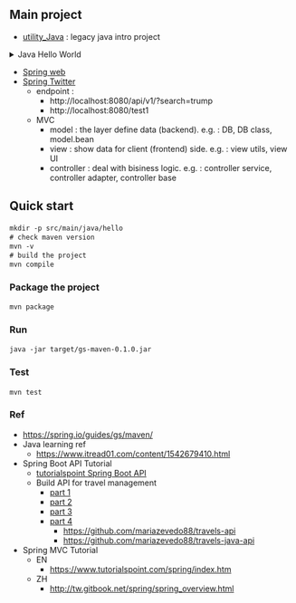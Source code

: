 ## Main project
- [utility_Java](https://github.com/yennanliu/utility_Java) : legacy java intro project

<details>
<summary>Java Hello World</summary>

- [JavaHelloWorld](./tree/main/src) : basic1
    - Data types
        - Primitive Data Types
            - Int, String, Float, boolean, char....
        - Reference types (Non-Primitive Data Types)
            - user defined. e.g. :
            ```java
            class myClass{
                int id;
                Double age;
            }
            myClass m1 = new myClass;
            ```
        - [ref1](https://www.w3schools.com/java/java_data_types.asp)
        - [ref2](https://www.geeksforgeeks.org/types-references-java/)
    - Basics Data Types VS Wrapper
        - Wrapper can "encapsulate" basic data type -> make them has `object` properties (for OOP)
        - so can use object method, such as toString, equals, hashcode...
        - [WrapperDemo1](./src/main/java/Basics/WrapperDemo1/WrapperTest.java)
            - [WrapperDemo1-1](./src/main/java/Basics/WrapperDemo1/WrapperTest2.java)
            - [WrapperDemo1-2](./src/main/java/Basics/WrapperDemo1/WrapperTest3.java)
            - [WrapperDemo1-4](./src/main/java/Basics/WrapperDemo1/WrapperTest4.java)
        - [WrapperDemo2](./src/main/java/Basics/WrapperDemo2)
        - Need to pickup
            - Basic type <--> Wrapper <--> String
        ```java
        // basic type, wrapper -> String class
        float f1 = 12.3f;
        String str2 = String.valueOf(f1);

        Double d1 = new Double(12.34);
        String str3 =  String.valueOf(d1);

        // String class -> basic type, wrapper
        int num2 = Integer.parseInt(str1);

        String  str2 = "true";
        Boolean b1 = Boolean.parseBoolean(str2);

        // wrapper -> basic type
        Integer in1 = new Integer(12);
        int in1_ = in1.intValue();
        ```
        - "autoboxing", "unboxing"
        ```java
        // autoboxing
        int num = 10;
        Integer in1 = num;
        
        // unboxing
        int in3 = in1;
        ```
    
        - <p ><img src ="https://github.com/yennanliu/JavaHelloWorld/blob/main/doc/pic/basic_types_wrapper.png"></p>

    - Basic operator
        - [TernaryOperator](./src/main/java/Basics/TernaryOperator.java)
    - Array
        - [Array1D](./src/main/java/Basics/Array1D.java)
        - [Array2D](./src/main/java/Basics/Array2D.java)
        - [ArrayClassDemo](./src/main/java/Basics/ArrayClassDemo.java)
        - Array in memory (java)
            - every valuable in the method is "local" valuable 
            - "local" valuable will be put into the "Stack"
            - Any object from "new" will be put into the "Heap"
    - Class
        - [Class Demo1](./src/main/java/Basics/ClassDemo1.java)
        - [Class Demo2](./src/main/java/Basics/ClassDemo2.java)
        - [Attr VS Local Variable1 Demo1](./src/main/java/Basics/AttrVSLocalVariable1.java)
    - Methods
        - [Dynamic Numbers of Var1](./src/main/java/Basics/DynamicNumVar1.java)

    - Value Reference/Assignment:
        - Assignment
            - [Value Assignment1](./src/main/java/Basics/ValueAssignment1.java)
            - [Value Assignment2](./src/main/java/Basics/ValueAssignment2.java)
            - implemented Ordering (1->2->3->4, meaning : 4) will be the final value)
                - 1) default initial values
                - 2) explicit initial values
                - 3) assigne values via constructor
                - 4) getter, setter. e.g. "class.method", "class.attr"
        - Transfer
            - [valueTransfer1](./src/main/java/Basics/valueTransfer1.java)
            - [valueTransfer2](./src/main/java/Basics/valueTransfer2.java) : plz refer this [video](https://www.youtube.com/watch?v=26FZPGNSZlg&list=PLmOn9nNkQxJH0qBIrtV6otI0Ep4o2q67A&index=211)
            - [valueTransfer3](./src/main/java/Basics/valueTransfer3.java)
            -  Concepts
                - Basic data type :  assigned value is the storage "actual value"
                - Reference data type :  assigned value is the storage "address value" (e.g. : 0X111, 0XABC)
    - Recursion
        - [Recursion1](./src/main/java/Basics/Recursion1.java)
        - [Recursion2](./src/main/java/Basics/Recursion2.java)

    - Import
        - [ImportDemo1](./src/main/java/Basics/ImportDemo1.java)

    - Others
        - [GetArgsFromCli](./src/main/java/Basics/GetArgsFromCli.java)

<p ><img src ="https://github.com/yennanliu/JavaHelloWorld/blob/main/doc/pic/ClassDemo2.svg"></p>
<p ><img src ="https://github.com/yennanliu/JavaHelloWorld/blob/main/doc/pic/class_in_memory.svg"></p>

- Array1D:
<p ><img src ="https://github.com/yennanliu/JavaHelloWorld/blob/main/doc/pic/array1DimMemory.svg"></p>
- Array2D:
<p ><img src ="https://github.com/yennanliu/JavaHelloWorld/blob/main/doc/pic/array2DimMemory.svg"></p>


- [JavaHelloWorld](./tree/main/src) : basic2 : OOP/class
    - Java class and its class members:
        - field
        - method
        - constructor
        - code
        - inner class
    - OOP features:
        - Encapsulation
        - Inheritance
        - Polymorphism
    - Other key words
        - this, super, static, final, abstract, interface, package

    - Steps:
        - step 1: create class, design elements in class
        - step 2: create class instance
        - step 3: call the method, attr... inside class via `class.attr`, `class.method`

    - java : "everything is an object"
        - we encapsulate functionality, structure ... into the class, and use them via instantiate the class.
        ```
        Frontend       Backend                  DB
        --------       --------               --------
        pom       -->   Class object   -->    table
        (HTML)    <--   (Java)         <--    (Mysql, Postgre...)
        (CSS)                 
        (JS)
        ```
    - Anonymous Object
        - [AnonymousObject1](./src/main/java/Basics/AnonymousObject1.java)
        - [AnonymousObject2](./src/main/java/Basics/AnonymousObject2.java)***

    - Overloading
        - In same class, if `more than one methods are with same name, but WITH DIFFERENT PRRAMETER NUMBERS OR DIFFERENT PRRAMETER TYPE`
        - [Overloading1](./src/main/java/Basics/Overloading1.java)
        - [Overloading2](./src/main/java/Basics/Overloading2.java)

    - Constructor
        - Intro :
            - create class instance (*** here the "Person_1" is the DEFAULT CONSTRUCTOR; rather than class)
            - (if there no given constructor, java will have a default one)
            - create class instance = new + "constructor"
        - Use case :
            - create class instance
            - `Initialize the instance attr`
        - [Constructor1](./src/main/java/Basics/Constructor1.java)
        - [Constructor2](./src/main/java/Basics/Constructor2.java)
        - [Constructor3](./src/main/java/Basics/Constructor3.java)
        - [ConstructorDemo1](./src/main/java/Basics/ConstructorDemo1.java)

    - Encapsulation
        - [Encapsulation1](./src/main/java/Basics/Encapsulation1.java)
        - In short :
            - hide the things need to hide : users don't need to know how does the library/Class... do the implementation
            - export the things need to export : users only need to know the how/where (e.g. : `API`) to use the library/Class.
        - pros : make the code extenable, scalable, easy to maintain

    - JavaBean
        - [CustomerBean](./src/main/java/Basics/CustomerBean.java)
        - A java class that has below properties
            - 1. the class is a `public` class
            - 2. with a `no argument` `public` constructor
            - 3. has corresponding getter, setter methods

    - This
        - 1. `this` can be used in `attr`, `class`, `method`, `constructor`
        - 2. `this` on  `attr`, `method`
            - this can be referred as "current class"
            - in class, method, we can use "this.method" for calling other method in same class
            - pattern : `this.attr`, `this.method`, `this.constructor`....
        - 3. this call `constructor`
            - in the class's constructor, we use  "this(var) or this() or ..." calling the other constructor in the same class
            - CAN'T call itself (constructor) (via this())
            - calling constructor via `this()` need to be in the `1st line` of code
            - can only use `1` `this()` inside a constructor
            - if constructor's variable is as same as class's variable => we MUST use `this.var` explicitly
        - [thisDemo1](./src/main/java/Basics/thisDemo1)
        - [thisDemo2](./src/main/java/Basics/thisDemo2.java)
        - [thisDemo3](./src/main/java/Basics/thisDemo3)
        - [thisDemo4](./src/main/java/Basics/thisDemo4.java)
        - [thisDemo5](./src/main/java/Basics/thisDemo5)
    - Getter & Setter
        - [GetterSetterDemo1](./src/main/java/Basics/GetterSetterDemo1.java)
        - [GetterSetterDemo2](./src/main/java/Basics/GetterSetterDemo2.java)

    - Extends
        - [Extends_demo1](./src/main/java/Basics/Extends_demo1)
        - [Extends_demo2](./src/main/java/Basics/Extends_demo2)
        - the "children" class can `reuse`, `overwrite` the `attr/method` that their "parent" class already defined
        - general form : `class A extends B{}`
            - A : children class (subclass)
            - B : parent class (superclass)
            - Once A extends from B, A will get all structure, attr, method from B
            - Note : private method CAN'T be called (it is received, but can't be called due to the `encapsulation`) in subclass (child class)
            - Subclass (child class) `CAN STILL define its own method, attr ...` after extending from superclass (parent class)
            - One superclass can have `multiple` subclass
            - A subclass can only have `ONE` superclass
            - superclass - subclass is a `relative` concept
            - It's OK to have "indirect" extends. e.g. : `A extends B, B extends C ....`
            - If there a class that we don't explicitly define its superclass (extends), then this class extends from `java.lang.Object` class by default
            - All classes in java (except java.lang.Object) are `direct/indirect` subclass of  `java.lang.Object`

    - Overwrite
        - [Overwrite_demo1](./src/main/java/Basics/Overwrite_demo1)
        - [Overwrite_demo2](./src/main/java/Basics/Overwrite_demo2)
        - `subclass` can overwrite the same method (same method name, same param) that its `superclass` has
        - Note : For overwrited methods, it's needed to have the same method name, and the same params as the one in superclass (method name + params ) (for overwrite)
        - only `non-static` method can be overwritten
        - access_modifiers
            - method in subclass can have "bigger" `access_modifiers` than its superclass (access_modifiers : private, public, ...)
            - `private` method in superclass `CAN NOT` be overwritten
        - return_value_type
            - if return_value_type is `void` in superclass -> it's needed to be `void` in subclass as well
            - if return_value_type is `A type` in superclass -> the return_value_type in subclass can be "A type" or `any subclass of A type`
            - if return_value_type is `basic data type` (e.g. Int, String, float...) in superclass -> the return_value_type need the be the same basic data type as its superclass
        - Exception_type
            - subclass' Exception_type must be `smaller or equal` than the one in superclass

        ```java
        // pattern
        @override   //  @override is just a comment, not necessary actually
        access_modifiers return_value_type method_name(parames){
        // java code
        }
        // pattern2
        @override
        access_modifiers return_value_type method_name throws Exception_type (parames){
        // java code
        }
        ```
    - Controlling Access
        - [ControllAccess_1](./src/main/java/Basics/ControllAccess_1)
        - [ControllAccess_1_1](./src/main/java/Basics/ControllAccess_1_1)
        - [ref](https://docs.oracle.com/javase/tutorial/java/javaOO/accesscontrol.html)

    <p ><img src ="https://github.com/yennanliu/JavaHelloWorld/blob/main/doc/pic/access_level.png"></p>

    - Super      
        - [Super_1](./src/main/java/Basics/Super_1)
        - [Super_2](./src/main/java/Basics/Super_2)
        - [Super_3](./src/main/java/Basics/Super_3)
        - [Instance_1](./src/main/java/Basics/Instance_1.java)
        - `super` can be recognized as "superclass relative"
        - super can be called on : attr, method, constructor
        - using
            -  we can call method in superclass explicitly via super.method_name from subclass
            - If method name are same in superclass and subclass -> we need to call method in superclass (current class) explicitly via `super.method`
            - calling subclass's (current class) method : `this.method`
        - super call constructor
            - we can use superclass' constructor in subclass via "super constructor"
            - "super constructor" need to be declared in 1ST LINE of subclass constructor
            - in subclass, we can only chosse either "this constructor" or "super constructor"  (choose one of them !)
            -  if we don't declare any "this constructor" or "super constructor"..  -> it will use "super constructor" (super(), no argument) by default
    - Polymorphism (`Upcasting`)
        - [polymorphism_1](./src/main/java/Basics/polymorphism_1)
        - [polymorphism_2](./src/main/java/Basics/polymorphism_2)
        - [polymorphism_3](./src/main/java/Basics/polymorphism_3)
        - [polymorphism_4](./src/main/java/Basics/polymorphism_4)
        - [polymorphism_5](./src/main/java/Basics/polymorphism_5)
        - [polymorphism_6](./src/main/java/Basics/polymorphism_6)
         - call superclass and point to subclass' instance
        - Polymorphism is actually `Upcasting`
        - Polymorphism NOT working in `attr` (still use its superclass' attr)
        - pattern : 
        ```java 
        superclass p1 = new subclass();
        ```
        - (following above) p1 will be the superclass class type, so it CAN'T use the method that only exist in subclass
        - During compile
            - => can only call methods defined in superclass
        - During runtime
            - => will run the methods overridden in subclass
        - summary :
            - =>  Compile : check left (<-)
            - =>  Running : check right (->)
        - use requirements:
            - there is extends in class (superclass, subclass)
            - method override is necessary
    - `Downcasting`
        - [Downcasting_1](src/main/java/Basics/Downcasting_1)
        - [Downcasting_2](src/main/java/Basics/Downcasting_2)
        - [Upcasting ref](https://www.javatpoint.com/upcasting-and-downcasting-in-java)
        - pattern : 
        ```java 
        // MUST do upperCasting first (?)
        superclass p1 = new subclass();
        // then do downcasting
        subclass x1 = (subclass) p1;
        ```
    - Upcasting VS DownCasting
        - Superclass ---DownCasting---> Subclass
        - Superclass <---Upcasting--- Subclass
        - Summary:
            - `Uppercasting` : make subclass to superclass type
            - `Downcasting` : make superclass to subclass type
            - In dev, we use Uppercasting >> than Downcasting
    <p ><img src ="https://github.com/yennanliu/JavaHelloWorld/blob/main/doc/pic/upcasting_downcasting.png"></p>

    - Instanceof
        - [instanceof_1](./src/main/java/Basics/instanceof_1) - instanceof demo
        - `a instanceof A` : check if a is instance of A, if yes, return True, else False
        - using case :
            -> to prevent the "ClassCastException" exception, we use instanceof before we do DownCasting. (if return true, then do `DownCasting`, else do nothing)

    - java.lang.Object
        - [objectDemo1](./src/main/java/Basics/objectDemo1)
        - [objectDemo2](./src/main/java/Basics/objectDemo2)
            - java.lang.Object basics, properties
            - garbage collect (GC) intro

    - `Equals` VS `==`
         - [EqualsDemo1](./src/main/java/Basics/EqualsDemo1)
         - [EqualsDemo2](./src/main/java/Basics/EqualsDemo2)
         - [EqualsDemo3](./src/main/java/Basics/EqualsDemo3)
         - [EqualsDemo4](./src/main/java/Basics/EqualsDemo4)
        - `==`
            - ==, an operator
            - For comparing `BASIC data type`
            - compare `CONTENT (attr: such as value..)`
            -  If compare "basic data type"
                - type don't need to be the same, ONLY compare their "actual value" in memory
             - If compare "REFERENCE data type"
                - will compare if their address in memory are the SAME
                - e.g. if they are belong to the same instance
        - `Equals`
            - Equals is a method, NOT operator
            - For comparing `Reference data type`
             - compare `address in memory`
            - For some types (class) such as String, Date, File
                - -> They've overridden the equals method
                - -> SO compare if "content" (attr: such as value..) are the SAME; but NOT address
            - In general cases, we want equals to compare "content" rather than address
                - -> so we need to OVERWRITE the equals method

    - toString()
        - [EqualsDemo1](./src/main/java/Basics/ToString_1.java)


- [JavaHelloWorld](./tree/main/src) : basic3
    - Static demo
        - Can be used in `attribution`, `method`, `code block`, `inner class`
        - Static attribution
            - with `static` : static attr
                -> every instance use THE SAME attr
                -> when modify attr in one instance, will modify others as well
            - Not with static : non-static attr (instance attr)
                -> every instance has its own attr
                -> when modify attr in one instance, will NOT accect others
            ```
                        static attr    |  non static attr
            class         yes          |    no     (can class call attr ?)
            instance      yes          |    yes    (can instance call attr ?)
            
            ```
        - Static method
            - lives in method's "static area"
            - `static method` is loaded when `class` is loaded
            - `static method` CAN ONLY call `static method` or `static attr`
            - `non static method` CAN call both : `static/non-static method` and `static/non-static attr`
            - `this`, `super` are NOT allowed in static method
            ```
                        static method  |  non static method
            class         yes          |    no     (can class call method ?)
            instance      yes          |    yes    (can instance call method ?)
                         
            ```
        - When to use `static attr` ?
            - attr can be used by multitple classes, and they are unchanged from class to class
        
        - When to use `static method` ?
            - method which use static attr
            - constant in class (as attr) are usually declared as `static`
            - methods in util class 
                - (can use directly, no need to instantiate class)
                - e.g. Math, Array, Collections
        - [staticDemo 1](./src/main/java/Basics/staticDemo1.java)
        - [staticDemo 2](./src/main/java/Basics/staticDemo2.java)
        - [staticDemo 3](./src/main/java/Basics/staticDemo3.java)
        - [staticDemo 4](./src/main/java/Basics/staticDemo4.java)
        - [staticDemo 5](./src/main/java/Basics/staticDemo5.java)
        - [staticDemo 6](./src/main/java/Basics/staticDemo6)

    <p ><img src ="https://github.com/yennanliu/JavaHelloWorld/blob/main/doc/pic/static1.svg"></p>

    - Design pattern : `Singleton` 
        - Can only `create ONE class instance` -> reduce system loading
        - Only allow some classes be existing in some specific class instances
            -> can save resources
            - [ref1](https://blog.csdn.net/Richchigga/article/details/103133472)
            - [ref2](https://www.itread01.com/content/1547084653.html)
            - [ref-scala](https://github.com/yennanliu/utility_Scala)
            - [SingletonDemo1](./src/main/java/Basics/SingletonDemo1.java)
            - [SingletonDemo2](./src/main/java/Basics/SingletonDemo2.java) : Singleton - Eager initialization
            - [SingletonDemo3](./src/main/java/Basics/SingletonDemo3.java) : Singleton - Lazy initialization
            - [SingletonDemo4](./src/main/java/Basics/SingletonDemo4.java)
            - [SingletonDemo5](./src/main/java/Basics/SingletonDemo5.java)
            - [LazyInitSynchronized1](./src/main/java/Advances/LazyInitSynchronized1) : solve Lazy initialization's thread safety with synchronized method
            ```
            # Steps
            1. make constructor private
            2. make object inside class
            3. export a public static method 
            4. implement the code
        - Lazy initialization VS Eager initialization
            - Lazy initialization : 
                - pros : delay instance create (load fast)
                - cons : thread un-safety --> need to use "multi-thread"
            - Eager initialization:
                - pros : thread safety (data, process in different threads `NOT` affect each other)
                - cons : takes time to load

            ```
            ```java
            // https://www.youtube.com/watch?v=b-UAaq-G4uI&list=PLmOn9nNkQxJEqCNXBu5ozT_26xwvUbHyE&index=91

            // Method 1) : 餓漢式 (Eager initialization)
            // pros : Thread safety
            // cons : could create a class, but not uses it -> resource wasting
            class Single{
                public Single() {}; // make constructor private
                private static Single s = new Single();
                public static Single getInstance(){
                    return s;
                }
            }

            // Method 2) : 懶漢式 (lazy initialization)
            // pros : no resource wasting, only make the instance when need it
            // cons : Thread safety concern
            class Single2{
                private Single2(){}
                private static Single2 s = null;
                public static Single2 getInstance(){
                    if (s == null){
                        s = new Single2();
                    }
                    return s;
                }
            }

            // Method 3) : static internal method
            // optimize with above method 1), and 2)
            // pros : 1. no resource wasting, only make the instance when need it
            // pros : 2. Thread safety (no interruption when running)
            class Singleton{
                private Singleton(){};
                private static class SingltonInstance{ // make it private
                    private static  final Singleton INSTANCE = new Singleton();
                }
                // export below static method to public
                public static Singleton getInstance(){
                    return SingltonInstance.INSTANCE;
                }
            }
            ```

    - Design pattern : `Template`
        - [TemplateDemo1](./src/main/java/Basics/TemplateDemo1.java)
        - [TemplateDemo2](./src/main/java/Basics/TemplateDemo2.java)
        - Common use cases:
            - DB op
            - Junit for unit test
            - Java Web (e.g. spring MVC) : Servlet's doGet/do/Post method
            - JDBC (spring)

    - Design pattern : `Proxy`
        - [ProxyDemo1](./src/main/java/Basics/ProxyDemo1.java)
        - [ProxyDemo2](./src/main/java/Basics/ProxyDemo2.java)
        - Offers an agent (proxy) that help access control on the specific class
            - -> So users can access the `agent` class only rather than "proxied" class
        - using case:
            - safety -> prevent actual class to be visited directly
            - remote proxy -> RMI
            - delay loading -> load the proxy class first, if needed, load the actual class
    - Design pattern : `Factory`
        - Simple Factory
            - [ProxyDemo1](./src/main/java/Basics/FactoryDemo1)
        - Factory Method
            - [ProxyDemo2](./src/main/java/Basics/FactoryDemo2)
        - Abstract Factory
            - diff between Abstract Factory VS Factory Method
                -> complexity when create class
    - Final
        - Can decorate : class, method, attr
        - Final class
            - CAN'T BE EXTENDED (no sub class)
            - example : String, System, StringBuffer
        -  Final method
            - CAN'T BE OVERRIDDEN (no overwrite method)
            - example : getClass() method in Object class
        - [FinalDemo1](./src/main/java/Basics/FinalDemo1.java)
    - Code block
        -  purpose : for class, object initializing
        -  static code block
            - *** Executed when class is loaded (since it's static)
            - will only run ONCE
            - init class attr, inform
        -  non-static code block
            -  *** Executed when class is instantiated
            -  *** can init class attr when instantiate the class
        - [Block_demo1](./src/main/java/Basics/Block_demo1.java)
        - [Block_demo2](./src/main/java/Basics/Block_demo2)
   - Abstract
        - [AbstractDemo1](./src/main/java/Basics/AbstractDemo1.java)
        - [AbstractDemo2](./src/main/java/Basics/AbstractDemo2)
        - [AbstractDemo3](./src/main/java/Basics/AbstractDemo3/PersonTest.java)
        - [AbstractDemo4](./src/main/java/Basics/AbstractDemo4)
        - Can decorate
            - class
            - method
        - abstract class
            - CAN NOT BE instantiated
            - STILL NEED CONSTRUCTOR (used in sub class)
            - in development, we always offer sub class that can instantiate via above
        - abstract method
            - ONLY has method declare, has NO code body (method implementation)
            - inference : if a class has abstract method -> this class must be an ABSTRACT CLASS
            - Abstract class can has NO abstract method
            - if sub class overwrites all abstract methods in super class -> sub class CAN instantiate
            - if sub class NOT overwrites all abstract methods in super class -> sub class CAN NOT instantiate, this sub class is also an abstract class
    - Interface
        - [interfaceDemo1](src/main/java/Basics/interfaceDemo1.java)
        - [interfaceDemo2](src/main/java/Basics/interfaceDemo2.java)
        - [interfaceDemo3](src/main/java/Basics/interfaceDemo3.java)
        - [interfaceDemo4](src/main/java/Basics/interfaceDemo4)
        - [interfaceDemo5](src/main/java/Basics/interfaceDemo5)
        - [interfaceDemo6](src/main/java/Basics/interfaceDemo6)
        - use keyword "interface"
        - in java, interface, and class are the structure in the same level
        - how to define interface ? elements inside interface ?
            - JDK 7 and before
                - -> can ONLY use global constant and abstract method
                - -> global constant : public static final (public static final can be omitted)
                - -> abstract method : public abstract (public abstract can be omitted)
            - JDK 8 and after
                - -> can HAVE global constant, abstract method, static method, default method
        - CAN NOT define constructor in interface
            - interface CAN NOT be instantiated
        - in java, we usually use CLASS to "implement" interface (not extend)
            - -> if class implements all abstract methods in interface -> this class can be instantiated
            - -> if class NOT implement all abstract methods in interface -> this class CAN NOT be instantiated
    - Inner Class
        - [InnerClassDemo1](src/main/java/Basics/InnerClassDemo1.java)
        - [InnerClassDemo2](src/main/java/Basics/InnerClassDemo2.java)
        - [InnerClassDemo3](src/main/java/Basics/InnerClassDemo3.java)

- [JavaHelloWorld](./tree/main/src) : basic4
    - Unit Tests
        - [JUnit_1](./src/main/java/Basics/JUnit_1)
    - File IO
        - [File IO 1](./src/main/java/Basics/fileIO1.java)
        - [File IO 2](./src/main/java/Basics/fileIO2.java)
    - Exception
        - [ExceptionDemo1](./src/main/java/Basics/ExceptionDemo1.java)
        - [ExceptionDemo2](./src/main/java/Basics/ExceptionDemo2.java)
        - [ExceptionDemo3](./src/main/java/Basics/ExceptionDemo3.java)
        - [ExceptionDemo4](./src/main/java/Basics/ExceptionDemo4.java)
        - [ExceptionDemo5](./src/main/java/Basics/ExceptionDemo5)
        - [ExceptionDemo6](./src/main/java/Basics/ExceptionDemo6)
        - [ExceptionDemo7](./src/main/java/Basics/ExceptionDemo7)
        - [ExceptionDemo8](./src/main/java/Basics/ExceptionDemo8.java)
        - [ExceptionDemo9](./src/main/java/Basics/ExceptionDemo9)
        - "throw" - "get" model
            - `throw`
                - in `runtime`
                - When program runs, once there is an exception
                    - -> will generate an exception obj at the running code
                -  throw can from
                    - -> system auto generated
                    - -> set up by developer
            - `get`
                 - method that deal with exception
                 - two types
                    - 1. try-catch-finally
                        - `compile`
                    - 2. throws
                - `try-catch-finally`
                    - Know the exception cases, can handle them in cases
                - throws + `exception type`
                    - Have unhandled exception, so the program will throw the exception to `upper` layer anyway. If upper layer still CAN'T solve it, will pass to upper layer, and ... (repeat it till meet highest layer)
                - There are only 2 ways deal with exception:
                    - `try-catch-exception`
                        - -> Really deal with the exception on place
                    - `throws`
                        - -> NOT really deal with the exception,
                        - -> only "throws" the exception to the upper layer.
                        - (upper layer still need to deal with such exception)


- [JavaHelloWorld](./src/main/java/Advances) : Advanced
    - `Program VS Process VS Thread`
        - Program : collection of code for purpose, a static instance
        - Process : `running process` of the program, or `a running program`. is a dynamic process. has its cycle : launch - exist - terminate
            - examples
                - running spotify
                - running whatsapp
            - Program is `static` ; while process is `dynamic`
            - Process as `resource allocation` unit, will allocate threads to different memory spaces
        - Thread : A process has `multiple` thread. Each thread is an execution unit inside the program
            - if one process can run multiple threads `in parallell` -> We say it's a `mutiple threading` program
            - thread as an allocation & execution unit, each thread has its independent running thread and counter (pc)
            - Multiple threads in the same process CAN USE `same storage unit / memory space ..` -> they allocate instance from the same `heap`
                -> but such memory sharing mechanisms may cause `thready safety` concerns.
        - `Parallelism (並行) VS Concurrency (並發)`
            - Parallelism : multiple CPUs run different tasks. e.g. multiple people do different stuffs
            - Concurrency : One CPU does different tasks (jump between tasks). e.g. one person does different stuffs
    - Process
    - Thread
        - A `thread` is a thread of execution in a program. The JVM allows an application to have multiple threads of execution running concurrently.
        - Thread create and use
        - Thread life cycle
        - Thread sync
        - Thread communication
        - Thread create and use (JDK 5.0)
        - [ThreadDemo1](src/main/java/Advances/ThreadDemo1.java)
        - [ThreadDemo2](src/main/java/Advances/ThreadDemo2.java)
        - [ThreadDemo3](src/main/java/Advances/ThreadDemo3.java)
        - [ThreadDemo4](src/main/java/Advances/ThreadDemo4) : common thread methods demo
        - [ThreadDemo5](src/main/java/Advances/ThreadDemo5)
            - [RunnableDemo1](src/main/java/Advances/ThreadDemo5/RunnableDemo1.java) : Runnable create multi thread demo
        - Thread Safety
            - ThreadSafety1
                - [BoxOfficeThread1.java](src/main/java/Advances/ThreadSafety1/BoxOfficeThread1.java) : thread (Thread) safety ("Synchronized code block")
                - [BoxOfficeThread2.java](src/main/java/Advances/ThreadSafety1/BoxOfficeThread2.java) : thread (Thread) safety ("Synchronized method")
                - [BoxOfficeRunnable1.java](src/main/java/Advances/ThreadSafety1/BoxOfficeRunnable1.java) : thread (Runnable) safety ("Synchronized code block")
                - [BoxOfficeRunnable2.java](src/main/java/Advances/ThreadSafety1/BoxOfficeRunnable2.java) : thread (Runnable) safety ("Synchronized method")
                - [explanation](https://github.com/yennanliu/JavaHelloWorld/blob/main/src/main/java/Advances/ThreadSafety1/BoxOfficeRunnable1.java#L9)
            - ThreadSafety2
                - [ThreadSafety2](src/main/java/Advances/ThreadSafety2) : thread safety via "lock"
            - ThreadSafety3
                - [ThreadSafety3](src/main/java/Advances/ThreadSafety3) : thread safety example : bank account (synchronized method)
        - ThreadCommunication
            - [ThreadCommunication1](src/main/java/Advances/ThreadCommunication1) : Thread communication methods demo (wait(), notify(), notifyAll())
            - [ThreadCommunication2](src/main/java/Advances/ThreadCommunication2) : Thread communication demo : producer, consumer
            - Thread Communication methods:
                - 1) wait():
                    - once run this method, the thread will be in `blocked` status and RELEASE Synchronized monitor (lock)
                - 2) notify():
                    - once run this method, the thread will be "WAKED UP", if there are multiple threads, the first priority thread will be waked up
                - 3) notifyAll():
                    - once run this method, ALL of the OTHER threads will be "WAKED UP"
        - Thread Dead Lock
            - [DeadLock1](src/main/java/Advances/DeadLock1) : Dead Lock demo 1
        - [ThreadDemo_1](./src/main/java/thread/ThreadDemo_1.java)
        - [RunnableDemo_1](./src/main/java/thread/RunnableDemo_1.java)
        - [CallableDemo_1](./src/main/java/thread/CallableDemo_1.java)
        - 2 ways create multi thread
            - Method 1) : Extend `Thread` class
                - Thread class is implemented from Runnable interface actually
                ```java
                // java
                public class Thread implements Runnable
                ```
            - Method 2) : Implement `Runnable` interface
                - we prefer Implement Runnable in general
                    - reason 1) without single class inheritance limitation (Runnable is a interface)
                    - reason 2) the attr/val .. are shared by multi thread by default (because the implementation way)
                    ```java
                    // java
                    MyWindow my_window = new MyWindow();

                    Thread t1 = new Thread(my_window); 
                    Thread t2 = new Thread(my_window); 
                    Thread t3 = new Thread(my_window);
                    ```
            - Note : We need to overwroide run() method in both 2 methods

        - Thread Cycle
            <p ><img src ="https://github.com/yennanliu/JavaHelloWorld/blob/main/doc/pic/thread_cycle2.svg"></p>

        - Case study
            - box office
            - `part 1`
                - [ThreadDemo_2](./src/main/java/thread/ThreadDemo_2.java)
                - [RunnableDemo_2](./src/main/java/thread/RunnableDemo_2.java)
            - `part 2`
                - [MultiSalesThread](./src/main/java/thread/MultiSalesThread.java)
                - [MultiSalesThreadSynchronized](./src/main/java/thread/MultiSalesThreadSynchronized.java)
        - Other examples
            - [CallableThreadDemo_1](./src/main/java/thread/CallableThreadDemo_1.java)
            - [DamonThread_Demo1](./src/main/java/thread/DamonThread_Demo1.java)
            - [ThreadWithPriority](./src/main/java/thread/ThreadWithPriority.java)
            - [ThreadSleep](./src/main/java/thread/ThreadSleep.java)
            - [ThreadYield](./src/main/java/thread/ThreadYield.java)
            - [ThreadJoin](./src/main/java/thread/ThreadJoin.java)
        - Thread Lock
            - [ThreadSynchronizeed](./src/main/java/thread/ThreadSynchronizeed.java)
            - [LockThread](./src/main/java/thread/ThreadLock.java)



- [JavaHelloWorld](./tree/main/src) : Mini project
    - [CustomerCRM](./src/main/java/Basics/CustomerCRM)
    - [EmployeeCRM](./src/main/java/Basics/EmployeeCRM)

</details>

- [Spring web](https://github.com/yennanliu/JavaHelloWorld/tree/main/SpringWeb)
- [Spring Twitter](https://github.com/yennanliu/JavaHelloWorld/tree/main/SpringTwitter)
    - endpoint : 
        - http://localhost:8080/api/v1/?search=trump
        - http://localhost:8080/test1
    - MVC
        - model : the layer define data (backend). e.g. : DB, DB class, model.bean
        - view : show data for client (frontend) side. e.g. :  view utils, view UI
        - controller : deal with bisiness logic. e.g. : controller service, controller adapter, controller base

## Quick start
```
mkdir -p src/main/java/hello
# check maven version
mvn -v
# build the project
mvn compile
```

### Package the project
```
mvn package
```

### Run
```
java -jar target/gs-maven-0.1.0.jar
```

### Test 
```
mvn test
```

### Ref
- https://spring.io/guides/gs/maven/
- Java learning ref
    - https://www.itread01.com/content/1542679410.html
- Spring Boot API Tutorial
    - [tutorialspoint Spring Boot API](https://www.tutorialspoint.com/spring_boot/spring_boot_building_restful_web_services.htm)
    - Build API for travel management
        - [part 1](https://mari-azevedo.medium.com/building-a-restful-api-with-java-and-spring-framework-part-1-6c364a885831)
        - [part 2](https://mari-azevedo.medium.com/construindo-uma-api-restful-com-java-e-spring-framework-parte-2-7a6c3e2ad453)
        - [part 3](https://mari-azevedo.medium.com/construindo-uma-api-restful-com-java-e-spring-framework-parte-3-ab34fcc00dee)
        - [part 4](https://mari-azevedo.medium.com/construindo-uma-api-restful-com-java-e-spring-framework-parte-4-6287f68ffc3c?source=follow_footer---------0----------------------------)
            - https://github.com/mariazevedo88/travels-api
            - https://github.com/mariazevedo88/travels-java-api
- Spring MVC Tutorial
    - EN
        - https://www.tutorialspoint.com/spring/index.htm
    - ZH
        - http://tw.gitbook.net/spring/spring_overview.html
